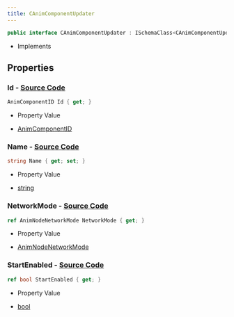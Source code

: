 ```yaml
---
title: CAnimComponentUpdater
---
```


```csharp
public interface CAnimComponentUpdater : ISchemaClass<CAnimComponentUpdater>, ISchemaField, ISchemaClass, INativeHandle
```

- Implements

## Properties

### **Id** - [Source Code](https://github.com/swiftly-solution/swiftlys2/blob/main/managed/src/SwiftlyS2.Generated/Schemas/Interfaces/CAnimComponentUpdater.cs#L18)

```csharp
AnimComponentID Id { get; }
```

- Property Value

- [AnimComponentID](/docs/api/shared/schemadefinitions/animcomponentid)

### **Name** - [Source Code](https://github.com/swiftly-solution/swiftlys2/blob/main/managed/src/SwiftlyS2.Generated/Schemas/Interfaces/CAnimComponentUpdater.cs#L16)

```csharp
string Name { get; set; }
```

- Property Value

- [string](https://learn.microsoft.com/dotnet/api/system.string)

### **NetworkMode** - [Source Code](https://github.com/swiftly-solution/swiftlys2/blob/main/managed/src/SwiftlyS2.Generated/Schemas/Interfaces/CAnimComponentUpdater.cs#L20)

```csharp
ref AnimNodeNetworkMode NetworkMode { get; }
```

- Property Value

- [AnimNodeNetworkMode](/docs/api/shared/schemadefinitions/animnodenetworkmode)

### **StartEnabled** - [Source Code](https://github.com/swiftly-solution/swiftlys2/blob/main/managed/src/SwiftlyS2.Generated/Schemas/Interfaces/CAnimComponentUpdater.cs#L22)

```csharp
ref bool StartEnabled { get; }
```

- Property Value

- [bool](https://learn.microsoft.com/dotnet/api/system.boolean)


